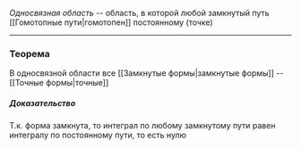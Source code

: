 *Односвязная область* -- область, в которой любой замкнутый путь [[Гомотопные пути|гомотопен]] постоянному (точке)

---
### Теорема
В односвязной области все [[Замкнутые формы|замкнутые формы]] -- [[Точные формы|точные]]
##### Доказательство
Т.к. форма замкнута, то интеграл по любому замкнутому пути равен интегралу по постоянному пути, то есть нулю
